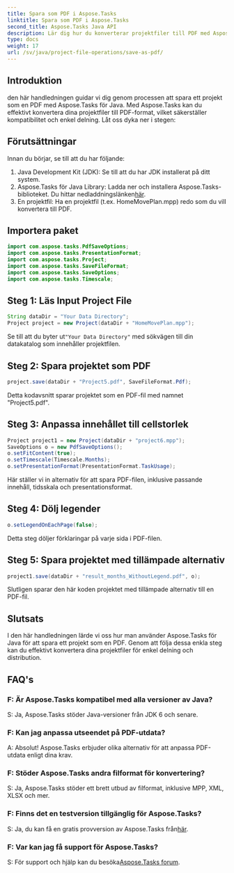 ```yaml
---
title: Spara som PDF i Aspose.Tasks
linktitle: Spara som PDF i Aspose.Tasks
second_title: Aspose.Tasks Java API
description: Lär dig hur du konverterar projektfiler till PDF med Aspose.Tasks för Java. Enkla steg för effektiv konvertering.
type: docs
weight: 17
url: /sv/java/project-file-operations/save-as-pdf/
---
```

## Introduktion
den här handledningen guidar vi dig genom processen att spara ett projekt som en PDF med Aspose.Tasks för Java. Med Aspose.Tasks kan du effektivt konvertera dina projektfiler till PDF-format, vilket säkerställer kompatibilitet och enkel delning. Låt oss dyka ner i stegen:
## Förutsättningar
Innan du börjar, se till att du har följande:
1. Java Development Kit (JDK): Se till att du har JDK installerat på ditt system.
2.  Aspose.Tasks för Java Library: Ladda ner och installera Aspose.Tasks-biblioteket. Du hittar nedladdningslänken[här](https://releases.aspose.com/tasks/java/).
3. En projektfil: Ha en projektfil (t.ex. HomeMovePlan.mpp) redo som du vill konvertera till PDF.

## Importera paket
```java
import com.aspose.tasks.PdfSaveOptions;
import com.aspose.tasks.PresentationFormat;
import com.aspose.tasks.Project;
import com.aspose.tasks.SaveFileFormat;
import com.aspose.tasks.SaveOptions;
import com.aspose.tasks.Timescale;
```
## Steg 1: Läs Input Project File
```java
String dataDir = "Your Data Directory";
Project project = new Project(dataDir + "HomeMovePlan.mpp");
```
 Se till att du byter ut`"Your Data Directory"` med sökvägen till din datakatalog som innehåller projektfilen.
## Steg 2: Spara projektet som PDF
```java
project.save(dataDir + "Project5.pdf", SaveFileFormat.Pdf);
```
Detta kodavsnitt sparar projektet som en PDF-fil med namnet "Project5.pdf".
## Steg 3: Anpassa innehållet till cellstorlek
```java
Project project1 = new Project(dataDir + "project6.mpp");
SaveOptions o = new PdfSaveOptions();
o.setFitContent(true);
o.setTimescale(Timescale.Months);
o.setPresentationFormat(PresentationFormat.TaskUsage);
```
Här ställer vi in alternativ för att spara PDF-filen, inklusive passande innehåll, tidsskala och presentationsformat.
## Steg 4: Dölj legender
```java
o.setLegendOnEachPage(false);
```
Detta steg döljer förklaringar på varje sida i PDF-filen.
## Steg 5: Spara projektet med tillämpade alternativ
```java
project1.save(dataDir + "result_months_WithoutLegend.pdf", o);
```
Slutligen sparar den här koden projektet med tillämpade alternativ till en PDF-fil.

## Slutsats
I den här handledningen lärde vi oss hur man använder Aspose.Tasks för Java för att spara ett projekt som en PDF. Genom att följa dessa enkla steg kan du effektivt konvertera dina projektfiler för enkel delning och distribution.
## FAQ's
### F: Är Aspose.Tasks kompatibel med alla versioner av Java?
S: Ja, Aspose.Tasks stöder Java-versioner från JDK 6 och senare.
### F: Kan jag anpassa utseendet på PDF-utdata?
A: Absolut! Aspose.Tasks erbjuder olika alternativ för att anpassa PDF-utdata enligt dina krav.
### F: Stöder Aspose.Tasks andra filformat för konvertering?
S: Ja, Aspose.Tasks stöder ett brett utbud av filformat, inklusive MPP, XML, XLSX och mer.
### F: Finns det en testversion tillgänglig för Aspose.Tasks?
 S: Ja, du kan få en gratis provversion av Aspose.Tasks från[här](https://releases.aspose.com/).
### F: Var kan jag få support för Aspose.Tasks?
 S: För support och hjälp kan du besöka[Aspose.Tasks forum](https://forum.aspose.com/c/tasks/15).